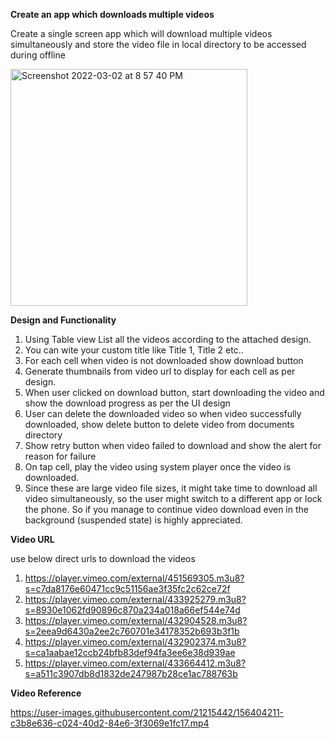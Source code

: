 **Create an app which downloads multiple videos**

Create a single screen app which will download multiple videos simultaneously and store the video file in local directory to be accessed during offline


<img width="379" alt="Screenshot 2022-03-02 at 8 57 40 PM" src="https://user-images.githubusercontent.com/21215442/156393632-3654fdbd-ffb0-4c4c-9691-596037423194.png">


**Design and Functionality**

1. Using Table view List all the videos according to the attached design.
2. You can wite your custom title like Title 1, Title 2 etc..
3. For each cell when video is not downloaded show download button 
4. Generate thumbnails from video url to display for each cell as per design. 
5. When user clicked on download button, start downloading the video and show the download progress as per the UI design 
6. User can delete the downloaded video so when video successfully downloaded, show delete button to delete video from documents directory
7. Show retry button when video failed to download and show the alert for reason for failure
8. On tap cell, play the video using system player once the video is downloaded. 
9. Since these are large video file sizes, it might take time to download all video simultaneously, so the user might switch to a different app or lock the phone. So if you manage to continue video download even in the background (suspended state) is highly appreciated. 


**Video URL**

use below direct urls to download the videos 

1. https://player.vimeo.com/external/451569305.m3u8?s=c7da8176e60471cc9c51156ae3f35fc2c62ce72f
2. https://player.vimeo.com/external/433925279.m3u8?s=8930e1062fd90896c870a234a018a66ef544e74d
3. https://player.vimeo.com/external/432904528.m3u8?s=2eea9d6430a2ee2c760701e34178352b693b3f1b
4. https://player.vimeo.com/external/432902374.m3u8?s=ca1aabae12ccb24bfb83def94fa3ee6e38d939ae
5. https://player.vimeo.com/external/433664412.m3u8?s=a511c3907db8d1832de247987b28ce1ac788763b


**Video Reference**


https://user-images.githubusercontent.com/21215442/156404211-c3b8e636-c024-40d2-84e6-3f3069e1fc17.mp4



